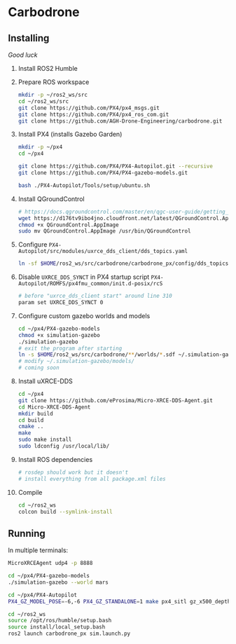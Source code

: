 # Carbodrone

## Installing

*Good luck*

1. Install ROS2 Humble

2. Prepare ROS workspace

    ```bash
    mkdir -p ~/ros2_ws/src
    cd ~/ros2_ws/src
    git clone https://github.com/PX4/px4_msgs.git
    git clone https://github.com/PX4/px4_ros_com.git
    git clone https://github.com/AGH-Drone-Engineering/carbodrone.git
    ```

3. Install PX4 (installs Gazebo Garden)

    ```bash
    mkdir -p ~/px4
    cd ~/px4

    git clone https://github.com/PX4/PX4-Autopilot.git --recursive
    git clone https://github.com/PX4/PX4-gazebo-models.git

    bash ./PX4-Autopilot/Tools/setup/ubuntu.sh
    ```

4. Install QGroundControl

    ```bash
    # https://docs.qgroundcontrol.com/master/en/qgc-user-guide/getting_started/download_and_install.html#ubuntu
    wget https://d176tv9ibo4jno.cloudfront.net/latest/QGroundControl.AppImage
    chmod +x QGroundControl.AppImage
    sudo mv QGroundControl.AppImage /usr/bin/QGroundControl
    ```

5. Configure `PX4-Autopilot/src/modules/uxrce_dds_client/dds_topics.yaml`

    ```bash
    ln -sf $HOME/ros2_ws/src/carbodrone/carbodrone_px/config/dds_topics.yaml ~/px4/PX4-Autopilot/src/modules/uxrce_dds_client/dds_topics.yaml
    ```

6. Disable `UXRCE_DDS_SYNCT` in PX4 startup script `PX4-Autopilot/ROMFS/px4fmu_common/init.d-posix/rcS`

    ```bash
    # before "uxrce_dds_client start" around line 310
    param set UXRCE_DDS_SYNCT 0
    ```

7. Configure custom gazebo worlds and models

    ```bash
    cd ~/px4/PX4-gazebo-models
    chmod +x simulation-gazebo
    ./simulation-gazebo
    # exit the program after starting
    ln -s $HOME/ros2_ws/src/carbodrone/**/worlds/*.sdf ~/.simulation-gazebo/worlds/
    # modify ~/.simulation-gazebo/models/
    # coming soon
    ```

8. Install uXRCE-DDS

    ```bash
    cd ~/px4
    git clone https://github.com/eProsima/Micro-XRCE-DDS-Agent.git
    cd Micro-XRCE-DDS-Agent
    mkdir build
    cd build
    cmake ..
    make
    sudo make install
    sudo ldconfig /usr/local/lib/
    ```

9. Install ROS dependencies

    ```bash
    # rosdep should work but it doesn't
    # install everything from all package.xml files
    ```

10. Compile

    ```bash
    cd ~/ros2_ws
    colcon build --symlink-install
    ```

## Running

In multiple terminals:

```bash
MicroXRCEAgent udp4 -p 8888
```

```bash
cd ~/px4/PX4-gazebo-models
./simulation-gazebo --world mars
```

```bash
cd ~/px4/PX4-Autopilot
PX4_GZ_MODEL_POSE=-6,-6 PX4_GZ_STANDALONE=1 make px4_sitl gz_x500_depth
```

```bash
cd ~/ros2_ws
source /opt/ros/humble/setup.bash
source install/local_setup.bash
ros2 launch carbodrone_px sim.launch.py
```
